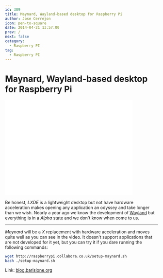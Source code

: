 ```yaml
---
id: 389
title: Maynard, Wayland-based desktop for Raspberry Pi
author: Jose Cerrejon
icon: pen-to-square
date: 2014-04-21 13:57:00
prev: /
next: false
category:
  - Raspberry PI
tag:
  - Raspberry PI
---
```


# Maynard, Wayland-based desktop for Raspberry Pi

<iframe width="420" height="315" src="//www.youtube.com/embed/VPu_IMj9ZBI" frameborder="0" allowfullscreen></iframe>

Be honest, *LXDE* is a lightweight desktop but not have hardware acceleration makes opening any application an odyssey and take longer than we wish. Nearly a year ago we know the development of [Wayland](/post.php?id=167) but everything is in a *Alpha* state and we don't  know when come to us.

- - -
*Maynard* will be a *X* replacement with hardware acceleration and moves quite well as you can see in the video. It doesn't support applications that are not developed for it yet, but you can try it if you dare running the following commands:

```bash
wget http://raspberrypi.collabora.co.uk/setup-maynard.sh
bash ./setup-maynard.sh
```

Link: [blog.barisione.org](http://blog.barisione.org/2014-04/maynard/)